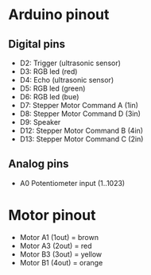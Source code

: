 # Arduino pinout
##  Digital pins
* D2:	Trigger (ultrasonic sensor)
* D3: 	RGB led (red)
* D4:	Echo (ultrasonic sensor)
* D5:	RGB led (green)
* D6: 	RGB led (bue)
* D7:	Stepper Motor Command A (1in)
* D8:	Stepper Motor Command D (3in)
* D9:	Speaker
* D12:	Stepper Motor Command B (4in)
* D13:	Stepper Motor Command C (2in)
## Analog pins
* A0	Potentiometer input (1..1023) 
# Motor pinout
* Motor A1 (1out)	= brown
* Motor A3 (2out)	= red
* Motor B3 (3out)	= yellow
* Motor B1 (4out)	= orange

